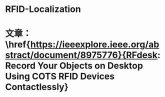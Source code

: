 # RFID-Localization
# 文章： \href{https://ieeexplore.ieee.org/abstract/document/8975776}{RFdesk: Record Your Objects on Desktop Using COTS RFID Devices Contactlessly}
